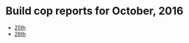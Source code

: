 # Build cop reports for October, 2016

* [25th](https://bitbucket.org/osrf/gazebo/wiki/create/buildcop/2016/10/25)
* [26th](https://bitbucket.org/osrf/gazebo/wiki/create/buildcop/2016/10/26)

